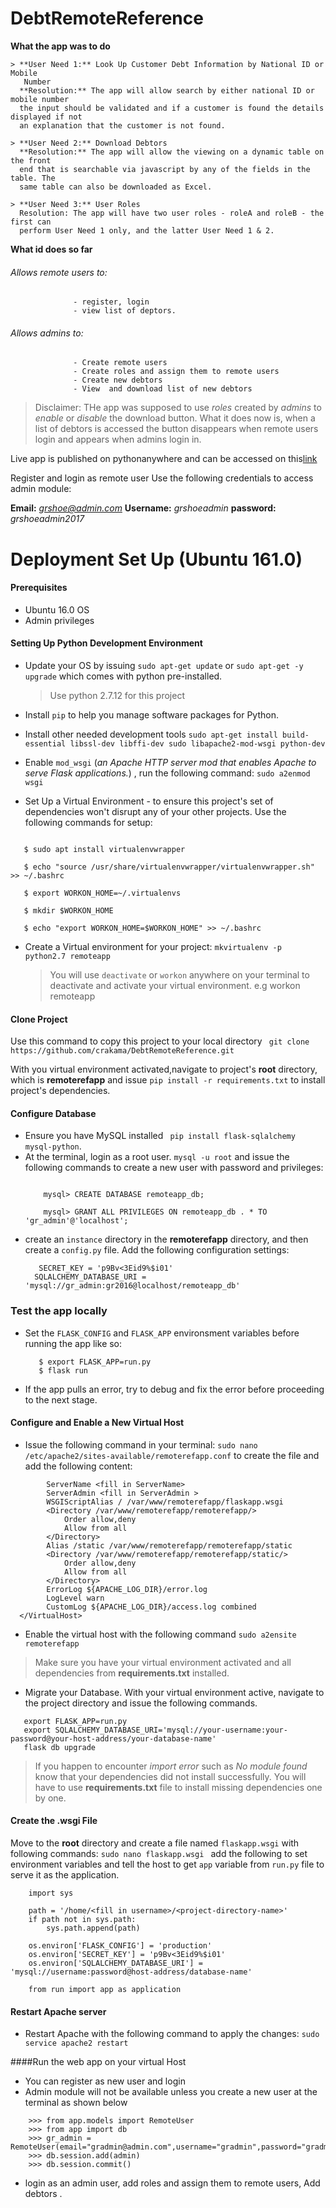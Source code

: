 # DebtRemoteReference

**What the app was to do**

    > **User Need 1:​** Look Up Customer Debt Information by National ID or Mobile
       Number
      **Resolution:**​ The app will allow search by either national ID or mobile number
      the input should be validated and if a customer is found the details displayed if not
      an explanation that the customer is not found.

    > **User Need 2:**​ Download Debtors
      **Resolution:​** The app will allow the viewing on a dynamic table on the front
      end that is searchable via javascript by any of the fields in the table. The
      same table can also be downloaded as Excel.

    > **User Need 3:​** User Roles
      Resolution:​ The app will have two user roles - roleA and roleB - the first can
      perform User Need 1 only, and the latter User Need 1 & 2.

**What id does so far**

###### Allows remote users to:

                  - register, login
                  - view list of deptors.
###### Allows admins to:

                  - Create remote users
                  - Create roles and assign them to remote users
                  - Create new debtors
                  - View  and download list of new debtors

>Disclaimer: THe app was supposed to use *roles* created by *admins* to *enable* or *disable* the download
button. What it does now is, when a list of debtors is accessed the button disappears when remote users login and appears when admins login in.


Live app is published on pythonanywhere and can be accessed on this[link](http://deptrefapp.pythonanywhere.com/)

Register and login as remote user
Use the following credentials to access admin module:

  **Email:** *grshoe@admin.com*
  **Username:** *grshoeadmin*
  **password:** *grshoeadmin2017*

Deployment Set Up (Ubuntu 161.0)
===============================

#### Prerequisites

  - Ubuntu 16.0 OS
  - Admin privileges

#### Setting Up Python Development Environment

  * Update your OS by issuing `sudo apt-get update` or `sudo apt-get -y upgrade` which comes with python pre-installed.
    > Use python 2.7.12 for this project

  * Install `pip` to help you manage software packages for Python.
  * Install other needed development tools `sudo apt-get install build-essential libssl-dev libffi-dev sudo libapache2-mod-wsgi python-dev`
  * Enable `mod_wsgi` (*an Apache HTTP server mod that enables Apache to serve Flask applications.*) , run the following command: `sudo a2enmod wsgi`
  * Set Up a Virtual Environment - to ensure this project's set of dependencies won't disrupt any of your other projects. Use the following commands for setup:
  ```$ sudo apt-get install virtualenv

     $ sudo apt install virtualenvwrapper

     $ echo "source /usr/share/virtualenvwrapper/virtualenvwrapper.sh" >> ~/.bashrc

     $ export WORKON_HOME=~/.virtualenvs

     $ mkdir $WORKON_HOME

     $ echo "export WORKON_HOME=$WORKON_HOME" >> ~/.bashrc
  ```
  * Create a Virtual environment for your project:
    `mkvirtualenv -p python2.7 remoteapp`
    > You will use `deactivate` or `workon` anywhere on your terminal to deactivate and activate your virtual environment. e.g workon remoteapp

#### Clone Project

Use this command to copy this project to your local directory ` git clone https://github.com/crakama/DebtRemoteReference.git`

With you virtual environment activated,navigate to project's **root** directory, which is **remoterefapp** and issue `pip install -r requirements.txt`
to install project's dependencies.

#### Configure Database

* Ensure you have MySQL installed ` pip install flask-sqlalchemy mysql-python`.
* At the terminal, login as a root user. `mysql -u root` and issue the following commands to create a new user with password and privileges:
  ``` mysql> CREATE USER 'gr_admin'@'localhost' IDENTIFIED BY 'gr2017';

      mysql> CREATE DATABASE remoteapp_db;

      mysql> GRANT ALL PRIVILEGES ON remoteapp_db . * TO 'gr_admin'@'localhost';

  ```
* create an `instance` directory in the **remoterefapp** directory, and then create a `config.py` file. Add the following configuration settings:
  ```# instance/config.py
     SECRET_KEY = 'p9Bv<3Eid9%$i01'
    SQLALCHEMY_DATABASE_URI = 'mysql://gr_admin:gr2016@localhost/remoteapp_db'
  ```
### Test the app  locally

* Set the `FLASK_CONFIG` and `FLASK_APP` environsment variables before running the app like so:
   ```$ export FLASK_CONFIG=development
      $ export FLASK_APP=run.py
      $ flask run
   ```
* If the app pulls an error, try to debug and fix the error before proceeding to the next stage.

#### Configure and Enable a New Virtual Host
* Issue the following command in your terminal: `sudo nano /etc/apache2/sites-available/remoterefapp.conf`
to create the file and add the following content:
```<VirtualHost *:80>
		ServerName <fill in ServerName>
		ServerAdmin <fill in ServerAdmin >
		WSGIScriptAlias / /var/www/remoterefapp/flaskapp.wsgi
		<Directory /var/www/remoterefapp/remoterefapp/>
			Order allow,deny
			Allow from all
		</Directory>
		Alias /static /var/www/remoterefapp/remoterefapp/static
		<Directory /var/www/remoterefapp/remoterefapp/static/>
			Order allow,deny
			Allow from all
		</Directory>
		ErrorLog ${APACHE_LOG_DIR}/error.log
		LogLevel warn
		CustomLog ${APACHE_LOG_DIR}/access.log combined
  </VirtualHost>
```
* Enable the virtual host with the following command `sudo a2ensite remoterefapp`

> Make sure you have your virtual environment activated and all dependencies from
**requirements.txt** installed.

* Migrate your Database. With your virtual environment active, navigate to the project directory
and issue the following commands.
```export FLASK_CONFIG=production
   export FLASK_APP=run.py
   export SQLALCHEMY_DATABASE_URI='mysql://your-username:your-password@your-host-address/your-database-name'
   flask db upgrade
```
>If you happen to encounter *import error* such as *No module found* know that your dependencies
did not install successfully. You will have to use **requirements.txt** file to install missing dependencies one by one.


#### Create the .wsgi File

Move to the **root** directory and create a file named `flaskapp.wsgi` with following commands:
`sudo nano flaskapp.wsgi ` add the following to set environment variables and tell the host to get `app` variable from `run.py` file to serve it as the application.

``` import os
    import sys

    path = '/home/<fill in username>/<project-directory-name>'
    if path not in sys.path:
        sys.path.append(path)

    os.environ['FLASK_CONFIG'] = 'production'
    os.environ['SECRET_KEY'] = 'p9Bv<3Eid9%$i01'
    os.environ['SQLALCHEMY_DATABASE_URI'] = 'mysql://username:password@host-address/database-name'

    from run import app as application
```
#### Restart Apache server

* Restart Apache with the following command to apply the changes:
`sudo service apache2 restart`

####Run the web app on your virtual Host

* You can register as new user and login
* Admin module will not be available unless you create a new user at the terminal as shown below
```$ flask shell
    >>> from app.models import RemoteUser
    >>> from app import db
    >>> gr_admin = RemoteUser(email="gradmin@admin.com",username="gradmin",password="gradmin2017",is_admin=True)
    >>> db.session.add(admin)
    >>> db.session.commit()
```
* login as an admin user, add roles and assign them to remote users, Add debtors .
